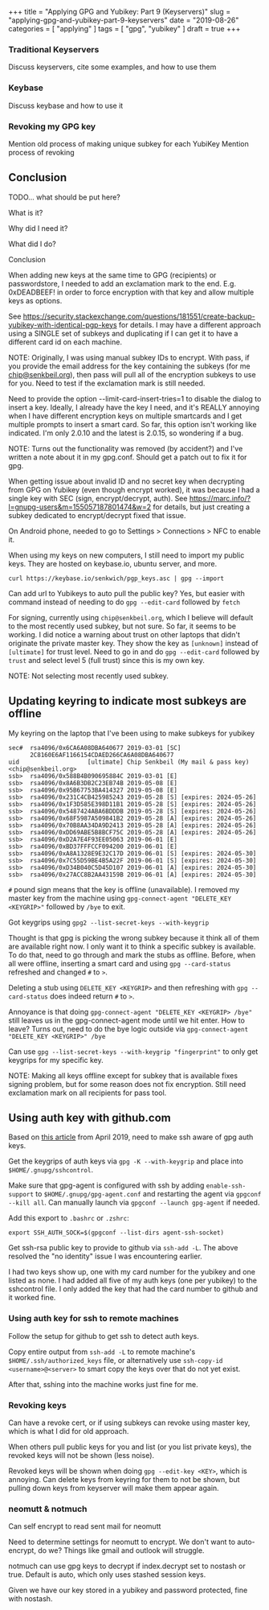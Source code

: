 +++
title = "Applying GPG and Yubikey: Part 9 (Keyservers)"
slug = "applying-gpg-and-yubikey-part-9-keyservers"
date = "2019-08-26"
categories = [ "applying" ]
tags = [ "gpg", "yubikey" ]
draft = true
+++

### Traditional Keyservers

Discuss keyservers, cite some examples, and how to use them

### Keybase

Discuss keybase and how to use it

### Revoking my GPG key

Mention old process of making unique subkey for each YubiKey
Mention process of revoking

## Conclusion

TODO... what should be put here?

What is it?

Why did I need it?

What did I do?

Conclusion

When adding new keys at the same time to GPG (recipients) or passwordstore, I needed to add an exclamation mark to the end. E.g. 0xDEADBEEF! in order to force encryption with that key and allow multiple keys as options.

See https://security.stackexchange.com/questions/181551/create-backup-yubikey-with-identical-pgp-keys
for details. I may have a different approach using a SINGLE set of subkeys and
duplicating if I can get it to have a different card id on each machine.

NOTE: Originally, I was using manual subkey IDs to encrypt. With pass, if you
provide the email address for the key containing the subkeys (for me
chip@senkbeil.org), then pass will pull all of the encryption subkeys to use
for you. Need to test if the exclamation mark is still needed.

Need to provide the option --limit-card-insert-tries=1 to disable the dialog to insert a key. Ideally, I already have the key I need, and it's REALLY annoying when I have different encryption keys on multiple smartcards and I get multiple prompts to insert a smart card. So far, this option isn't working like indicated. I'm only 2.0.10 and the latest is 2.0.15, so wondering if a bug.

NOTE: Turns out the functionality was removed (by accident?) and I've written a
note about it in my gpg.conf. Should get a patch out to fix it for gpg.

When getting issue about invalid ID and no secret key when decrypting from GPG on Yubikey (even though encrypt worked), it was because I had a single key with SEC (sign, encrypt/decrypt, auth). See https://marc.info/?l=gnupg-users&m=155057187801474&w=2 for details, but just creating a subkey dedicated to encrypt/decrypt fixed that issue.

On Android phone, needed to go to Settings > Connections > NFC to enable it.

When using my keys on new computers, I still need to import my public keys.
They are hosted on keybase.io, ubuntu server, and more.

```
curl https://keybase.io/senkwich/pgp_keys.asc | gpg --import
```

Can add url to Yubikeys to auto pull the public key? Yes, but easier with
command instead of needing to do `gpg --edit-card` followed by `fetch`

For signing, currently using `chip@senkbeil.org`, which I believe will
default to the most recently used subkey, but not sure. So far, it seems to
be working. I did notice a warning about trust on other laptops that didn't
originate the private master key. They show the key as `[unknown]` instead
of `[ultimate]` for trust level. Need to go in and do `gpg --edit-card`
followed by `trust` and select level 5 (full trust) since this is my own
key.

NOTE: Not selecting most recently used subkey.

## Updating keyring to indicate most subkeys are offline

My keyring on the laptop that I've been using to make subkeys for yubikey

```
sec#  rsa4096/0x6CA6A08DBA640677 2019-03-01 [SC]
      2C8160E6AF1166154CDAED266CA6A08DBA640677
uid                   [ultimate] Chip Senkbeil (My mail & pass key) <chip@senkbeil.org>
ssb>  rsa4096/0x588B4B090695884C 2019-03-01 [E]
ssb>  rsa4096/0x8A6B3DB2C23EB74B 2019-05-08 [E]
ssb>  rsa4096/0x95B67753BA414327 2019-05-08 [E]
ssb>  rsa4096/0x231C4CB425985243 2019-05-28 [S] [expires: 2024-05-26]
ssb>  rsa4096/0x1F3D585E398D11B1 2019-05-28 [S] [expires: 2024-05-26]
ssb>  rsa4096/0x5487424ABA6BDDDB 2019-05-28 [S] [expires: 2024-05-26]
ssb>  rsa4096/0x68F5987A509841B2 2019-05-28 [A] [expires: 2024-05-26]
ssb>  rsa4096/0x70B8AA34DA9D2413 2019-05-28 [A] [expires: 2024-05-26]
ssb>  rsa4096/0xDD69ABE5B8BCF75C 2019-05-28 [A] [expires: 2024-05-26]
ssb>  rsa4096/0xD2A7E4F93EE05063 2019-06-01 [E]
ssb>  rsa4096/0xBD37FFFCCF094200 2019-06-01 [E]
ssb>  rsa4096/0xA8A1328E9E32C17D 2019-06-01 [S] [expires: 2024-05-30]
ssb>  rsa4096/0x7C55D59BE4B5A22F 2019-06-01 [S] [expires: 2024-05-30]
ssb>  rsa4096/0xD34B040C5D45D107 2019-06-01 [A] [expires: 2024-05-30]
ssb>  rsa4096/0x27ACC8B2AA43159B 2019-06-01 [A] [expires: 2024-05-30]
```

`#` pound sign means that the key is offline (unavailable). I removed my
master key from the machine using `gpg-connect-agent "DELETE_KEY
<KEYGRIP>"` followed by `/bye` to exit.

Got keygrips using `gpg2 --list-secret-keys --with-keygrip`

Thought is that gpg is picking the wrong subkey because it think all of them
are available right now. I only want it to think a specific subkey is
available. To do that, need to go through and mark the stubs as offline.
Before, when all were offline, inserting a smart card and using `gpg
--card-status` refreshed and changed `#` to `>`.

Deleting a stub using `DELETE_KEY <KEYGRIP>` and then refreshing with `gpg
--card-status` does indeed return `#` to `>`.

Annoyance is that doing `gpg-connect-agent "DELETE_KEY <KEYGRIP> /bye"` still
leaves us in the gpg-connect-agent mode until we hit enter. How to leave? Turns out, need to do the bye logic outside via `gpg-connect-agent "DELETE_KEY <KEYGRIP>" /bye`

Can use `gpg --list-secret-keys --with-keygrip "fingerprint"` to only get
keygrips for my specific key.

NOTE: Making all keys offline except for subkey that is available fixes
signing problem, but for some reason does not fix encryption. Still need
exclamation mark on all recipients for pass tool.

## Using auth key with github.com

Based on [this article](https://opensource.com/article/19/4/gpg-subkeys-ssh)
from April 2019, need to make ssh aware of gpg auth keys.

Get the keygrips of auth keys via `gpg -K --with-keygrip` and place into
`$HOME/.gnupg/sshcontrol`.

Make sure that gpg-agent is configured with ssh by adding `enable-ssh-support`
to `$HOME/.gnupg/gpg-agent.conf` and restarting the agent via `gpgconf --kill
all`. Can manually launch via `gpgconf --launch gpg-agent` if needed.

Add this export to `.bashrc` or `.zshrc`:

```
export SSH_AUTH_SOCK=$(gpgconf --list-dirs agent-ssh-socket)
```

Get ssh-rsa public key to provide to github via `ssh-add -L`. The above
resolved the "no identity" issue I was encountering earlier.

I had two keys show up, one with my card number for the yubikey and one
listed as none. I had added all five of my auth keys (one per yubikey) to
the sshcontrol file. I only added the key that had the card number to
github and it worked fine.

### Using auth key for ssh to remote machines

Follow the setup for github to get ssh to detect auth keys.

Copy entire output from `ssh-add -L` to remote machine's
`$HOME/.ssh/authorized_keys` file, or alternatively use `ssh-copy-id
<username>@<server>` to smart copy the keys over that do not yet exist.

After that, sshing into the machine works just fine for me.

### Revoking keys

Can have a revoke cert, or if using subkeys can revoke using master key, which
is what I did for old approach.

When others pull public keys for you and list (or you list private keys), the
revoked keys will not be shown (less noise).

Revoked keys will be shown when doing `gpg --edit-key <KEY>`, which is
annoying. Can delete keys from keyring for them to not be shown, but pulling
down keys from keyserver will make them appear again.

### neomutt & notmuch

Can self encrypt to read sent mail for neomutt

Need to determine settings for neomutt to encrypt. We don't want to
auto-encrypt, do we? Things like gmail and outlook will struggle.

notmuch can use gpg keys to decrypt if index.decrypt set to nostash or true.
Default is auto, which only uses stashed session keys.

Given we have our key stored in a yubikey and password protected,
fine with nostash.
